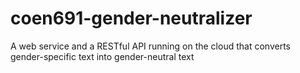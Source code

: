 # coen691-gender-neutralizer
A web service and a RESTful API running on the cloud that converts gender-specific text into gender-neutral text
